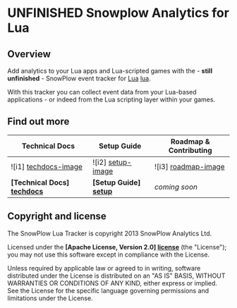 # UNFINISHED Snowplow Analytics for Lua

## Overview

Add analytics to your Lua apps and Lua-scripted games with the - **still unfinished** - SnowPlow event tracker for [Lua] [lua].

With this tracker you can collect event data from your Lua-based applications - or indeed from the Lua scripting layer within your games.

## Find out more

| Technical Docs                  | Setup Guide               | Roadmap & Contributing               |         
|---------------------------------|---------------------------|--------------------------------------|
| ![i1] [techdocs-image]          | ![i2] [setup-image]       | ![i3] [roadmap-image]                |
| **[Technical Docs] [techdocs]** | **[Setup Guide] [setup]** | _coming soon_                        |

## Copyright and license

The SnowPlow Lua Tracker is copyright 2013 SnowPlow Analytics Ltd.

Licensed under the **[Apache License, Version 2.0] [license]** (the "License");
you may not use this software except in compliance with the License.

Unless required by applicable law or agreed to in writing, software
distributed under the License is distributed on an "AS IS" BASIS,
WITHOUT WARRANTIES OR CONDITIONS OF ANY KIND, either express or implied.
See the License for the specific language governing permissions and
limitations under the License.

[lua]: http://www.lua.org/

[techdocs-image]: https://d3i6fms1cm1j0i.cloudfront.net/github/images/techdocs.png
[setup-image]: https://d3i6fms1cm1j0i.cloudfront.net/github/images/setup.png
[roadmap-image]: https://d3i6fms1cm1j0i.cloudfront.net/github/images/roadmap.png
[techdocs]: https://github.com/snowplow/snowplow/wiki/Lua-Tracker
[setup]: https://github.com/snowplow/snowplow/wiki/Lua-Tracker-Setup

[license]: http://www.apache.org/licenses/LICENSE-2.0
